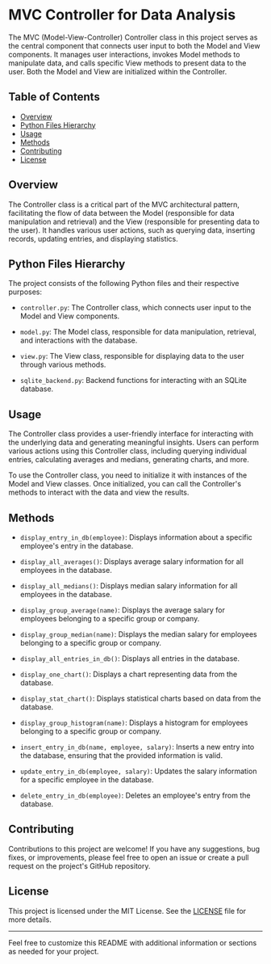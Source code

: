 
# MVC Controller for Data Analysis

The MVC (Model-View-Controller) Controller class in this project serves as the central component that connects user input to both the Model and View components. It manages user interactions, invokes Model methods to manipulate data, and calls specific View methods to present data to the user. Both the Model and View are initialized within the Controller.

## Table of Contents

- [Overview](#overview)
- [Python Files Hierarchy](#python-files-hierarchy)
- [Usage](#usage)
- [Methods](#methods)
- [Contributing](#contributing)
- [License](#license)

## Overview

The Controller class is a critical part of the MVC architectural pattern, facilitating the flow of data between the Model (responsible for data manipulation and retrieval) and the View (responsible for presenting data to the user). It handles various user actions, such as querying data, inserting records, updating entries, and displaying statistics.

## Python Files Hierarchy

The project consists of the following Python files and their respective purposes:

- `controller.py`: The Controller class, which connects user input to the Model and View components.

- `model.py`: The Model class, responsible for data manipulation, retrieval, and interactions with the database.

- `view.py`: The View class, responsible for displaying data to the user through various methods.

- `sqlite_backend.py`: Backend functions for interacting with an SQLite database.

## Usage

The Controller class provides a user-friendly interface for interacting with the underlying data and generating meaningful insights. Users can perform various actions using this Controller class, including querying individual entries, calculating averages and medians, generating charts, and more.

To use the Controller class, you need to initialize it with instances of the Model and View classes. Once initialized, you can call the Controller's methods to interact with the data and view the results.

## Methods

- `display_entry_in_db(employee)`: Displays information about a specific employee's entry in the database.

- `display_all_averages()`: Displays average salary information for all employees in the database.

- `display_all_medians()`: Displays median salary information for all employees in the database.

- `display_group_average(name)`: Displays the average salary for employees belonging to a specific group or company.

- `display_group_median(name)`: Displays the median salary for employees belonging to a specific group or company.

- `display_all_entries_in_db()`: Displays all entries in the database.

- `display_one_chart()`: Displays a chart representing data from the database.

- `display_stat_chart()`: Displays statistical charts based on data from the database.

- `display_group_histogram(name)`: Displays a histogram for employees belonging to a specific group or company.

- `insert_entry_in_db(name, employee, salary)`: Inserts a new entry into the database, ensuring that the provided information is valid.

- `update_entry_in_db(employee, salary)`: Updates the salary information for a specific employee in the database.

- `delete_entry_in_db(employee)`: Deletes an employee's entry from the database.

## Contributing

Contributions to this project are welcome! If you have any suggestions, bug fixes, or improvements, please feel free to open an issue or create a pull request on the project's GitHub repository.

## License

This project is licensed under the MIT License. See the [LICENSE](LICENSE) file for more details.

---

Feel free to customize this README with additional information or sections as needed for your project.
